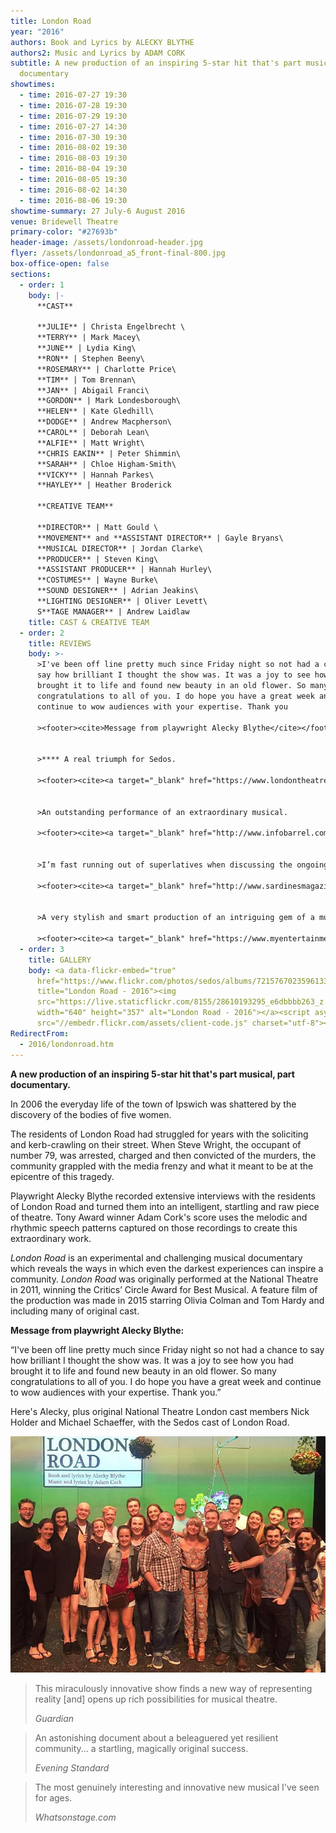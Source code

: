 ```yaml
---
title: London Road
year: "2016"
authors: Book and Lyrics by ALECKY BLYTHE
authors2: Music and Lyrics by ADAM CORK
subtitle: A new production of an inspiring 5-star hit that's part musical, part
  documentary
showtimes:
  - time: 2016-07-27 19:30
  - time: 2016-07-28 19:30
  - time: 2016-07-29 19:30
  - time: 2016-07-27 14:30
  - time: 2016-07-30 19:30
  - time: 2016-08-02 19:30
  - time: 2016-08-03 19:30
  - time: 2016-08-04 19:30
  - time: 2016-08-05 19:30
  - time: 2016-08-02 14:30
  - time: 2016-08-06 19:30
showtime-summary: 27 July-6 August 2016
venue: Bridewell Theatre
primary-color: "#27693b"
header-image: /assets/londonroad-header.jpg
flyer: /assets/londonroad_a5_front-final-800.jpg
box-office-open: false
sections:
  - order: 1
    body: |-
      **CAST**

      **JULIE** | Christa Engelbrecht \
      **TERRY** | Mark Macey\
      **JUNE** | Lydia King\
      **RON** | Stephen Beeny\
      **ROSEMARY** | Charlotte Price\
      **TIM** | Tom Brennan\
      **JAN** | Abigail Franci\
      **GORDON** | Mark Londesborough\
      **HELEN** | Kate Gledhill\
      **DODGE** | Andrew Macpherson\
      **CAROL** | Deborah Lean\
      **ALFIE** | Matt Wright\
      **CHRIS EAKIN** | Peter Shimmin\
      **SARAH** | Chloe Higham-Smith\
      **VICKY** | Hannah Parkes\
      **HAYLEY** | Heather Broderick

      **CREATIVE TEAM**

      **DIRECTOR** | Matt Gould \
      **MOVEMENT** and **ASSISTANT DIRECTOR** | Gayle Bryans\
      **MUSICAL DIRECTOR** | Jordan Clarke\
      **PRODUCER** | Steven King\
      **ASSISTANT PRODUCER** | Hannah Hurley\
      **COSTUMES** | Wayne Burke\
      **SOUND DESIGNER** | Adrian Jeakins\
      **LIGHTING DESIGNER** | Oliver Levett\
      S**TAGE MANAGER** | Andrew Laidlaw
    title: CAST & CREATIVE TEAM
  - order: 2
    title: REVIEWS
    body: >-
      >I've been off line pretty much since Friday night so not had a chance to
      say how brilliant I thought the show was. It was a joy to see how you had
      brought it to life and found new beauty in an old flower. So many
      congratulations to all of you. I do hope you have a great week and
      continue to wow audiences with your expertise. Thank you

      ><footer><cite>Message from playwright Alecky Blythe</cite></footer>


      >**** A real triumph for Sedos. 

      ><footer><cite><a target="_blank" href="https://www.londontheatre1.com/reviews/review-london-road-bridewell-theatre/">London Road, 2016, Londontheatre1.com (****)</a></cite></footer>


      >An outstanding performance of an extraordinary musical.

      ><footer><cite><a target="_blank" href="http://www.infobarrel.com/Sedos_Presents_London_Road_at_Bridewell_Theatre_London">London Road*, 2016, InfoBarrel</a></cite></footer>


      >I’m fast running out of superlatives when discussing the ongoing virtuosity of Sedos.... A sublime piece of theatre.

      ><footer><cite><a target="_blank" href="http://www.sardinesmagazine.co.uk/reviews/review.php?REVIEW-Sedos-London%20Road&reviewsID=2510">*London Road*, 2016, Sardines Magazine</a></cite></footer>


      >A very stylish and smart production of an intriguing gem of a musical... [Sedos] creates something that is touching, funny, uncomfortable and thought-provoking.

      ><footer><cite><a target="_blank" href="https://www.myentertainmentworld.ca/2016/08/london-road-sedos/">London Road*, 2016, My Entertainment World</a></cite></footer>
  - order: 3
    title: GALLERY
    body: <a data-flickr-embed="true"
      href="https://www.flickr.com/photos/sedos/albums/72157670235961335"
      title="London Road - 2016"><img
      src="https://live.staticflickr.com/8155/28610193295_e6dbbbb263_z.jpg"
      width="640" height="357" alt="London Road - 2016"></a><script async
      src="//embedr.flickr.com/assets/client-code.js" charset="utf-8"></script>
RedirectFrom:
  - 2016/londonroad.htm
---
```

**A new production of an inspiring 5-star hit that's part musical, part documentary.**

In 2006 the everyday life of the town of Ipswich was shattered by the discovery of the bodies of five women.

The residents of London Road had struggled for years with the soliciting and kerb-crawling on their street. When Steve Wright, the occupant of number 79, was arrested, charged and then convicted of the murders, the community grappled with the media frenzy and what it meant to be at the epicentre of this tragedy.

Playwright Alecky Blythe recorded extensive interviews with the residents of London Road and turned them into an intelligent, startling and raw piece of theatre. Tony Award winner Adam Cork's score uses the melodic and rhythmic speech patterns captured on those recordings to create this extraordinary work.

*London Road* is an experimental and challenging musical documentary which reveals the ways in which even the darkest experiences can inspire a community. *London Road* was originally performed at the National Theatre in 2011, winning the Critics’ Circle Award for Best Musical. A feature film of the production was made in 2015 starring Olivia Colman and Tom Hardy and including many of original cast.

**Message from playwright Alecky Blythe:**

“I've been off line pretty much since Friday night so not had a chance to say how brilliant I thought the show was. It was a joy to see how you had brought it to life and found new beauty in an old flower. So many congratulations to all of you. I do hope you have a great week and continue to wow audiences with your expertise. Thank you.”

Here's Alecky, plus original National Theatre London cast members Nick Holder and Michael Schaeffer, with the Sedos cast of London Road.



![Alecky Blythe, plus original National Theatre London cast members Nick Holder and Michael Schaeffer, with the Sedos cast of London Road.](/assets/aleckyandcast.jpg "Alecky Blythe, plus original National Theatre London cast members Nick Holder and Michael Schaeffer, with the Sedos cast of London Road.")

>This miraculously innovative show finds a new way of representing reality \[and] opens up rich possibilities for musical theatre.
><footer><cite>Guardian</cite></footer>

>An astonishing document about a beleaguered yet resilient community... a startling, magically original success.
><footer><cite>Evening Standard</cite></footer>

>The most genuinely interesting and innovative new musical I've seen for ages.
><footer><cite>Whatsonstage.com</cite></footer>